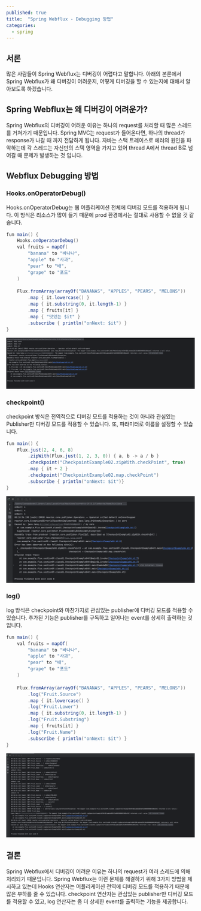 ```yaml
---
published: true
title:  "Spring Webflux - Debugging 방법"
categories:
  - spring
---
```


## 서론

많은 사람들이 Spring Webflux는 디버깅이 어렵다고 말합니다. 아래의 본론에서 Spring Webflux가 왜 디버깅이 어려운지, 어떻게 디버깅을 할 수 있는지에 대해서 알아보도록 하겠습니다.

## Spring Webflux는 왜 디버깅이 어려운가?

Spring Webflux의 디버깅이 어려운 이유는 하나의 request를 처리할 때 많은 스레드를 거쳐가기 때문입니다. Spring MVC는 request가 들어온다면, 하나의 thread가 response가 나갈 때 까지 전담하게 됩니다. 자바는 스택 트레이스로 에러의 원인을 파악하는데 각 스레드는 자신만의 스택 영역을 가지고 있어 thread A에서 thread B로 넘어갈 때 문제가 발생하는 것 입니다.

## Webflux Debugging 방법

### Hooks.onOperatorDebug()

Hooks.onOperatorDebug는 웹 어플리케이션 전체에 디버깅 모드를 적용하게 됩니다. 이 방식은 리소스가 많이 들기 때문에 prod 환경에서는 절대로 사용할 수 없을 것 같습니다.

~~~java
fun main() {
    Hooks.onOperatorDebug()
    val fruits = mapOf(
        "banana" to "바나나",
        "apple" to "사과",
        "pear" to "배",
        "grape" to "포도"
    )

    Flux.fromArray(arrayOf("BANANAS", "APPLES", "PEARS", "MELONS"))
        .map { it.lowercase() }
        .map { it.substring(0, it.length-1) }
        .map { fruits[it] }
        .map { "맛있는 $it" }
        .subscribe { println("onNext: $it") }
}
~~~

![Hooks](https://github.com/02ggang9/02ggang9.github.io/blob/master/_posts/images/spring/webflux/debug/hooks.png?raw=true)


### checkpoint()

checkpoint 방식은 전역적으로 디버깅 모드를 적용하는 것이 아니라 관심있는 Publisher만 디버깅 모드를 적용할 수 있습니다. 또, 파라미터로 이름을 설정할 수 있습니다.

~~~java
fun main() {
    Flux.just(2, 4, 6, 8)
        .zipWith(Flux.just(1, 2, 3, 0)) { a, b -> a / b }
        .checkpoint("CheckpointExample02.zipWith.checkPoint", true)
        .map { it + 2 }
        .checkpoint("CheckpointExample02.map.checkPoint")
        .subscribe { println("onNext: $it")}
}
~~~

![Hooks](https://github.com/02ggang9/02ggang9.github.io/blob/master/_posts/images/spring/webflux/debug/checkpoint.png?raw=true)


### log()

log 방식은 checkpoint와 마찬가지로 관심있는 publisher에 디버깅 모드를 적용할 수 있습니다. 추가된 기능은 publisher를 구독하고 일어나는 event를 상세히 출력하는 것 입니다.

~~~java
fun main() {
    val fruits = mapOf(
        "banana" to "바나나",
        "apple" to "사과",
        "pear" to "배",
        "grape" to "포도"
    )

    Flux.fromArray(arrayOf("BANANAS", "APPLES", "PEARS", "MELONS"))
        .log("Fruit.Source")
        .map { it.lowercase() }
        .log("Fruit.Lower")
        .map { it.substring(0, it.length-1) }
        .log("Fruit.Substring")
        .map { fruits[it] }
        .log("Fruit.Name")
        .subscribe { println("onNext: $it") }
}
~~~

![Hooks](https://github.com/02ggang9/02ggang9.github.io/blob/master/_posts/images/spring/webflux/debug/log.png?raw=true)


## 결론

Spring Webflux에서 디버깅이 어려운 이유는 하나의 request가 여러 스레드에 의해 처리되기 때문입니다. Spring Webflux는 이런 문제를 해결하기 위해 3가지 방법을 제시하고 있는데 Hooks 연산자는 어플리케이션 전역에 디버깅 모드를 적용하기 때문에 많은 부하를 줄 수 있습니다. checkpoint 연산자는 관심있는 publisher만 디버깅 모드를 적용할 수 있고, log 연산자는 좀 더 상세한 event를 출력하는 기능을 제공합니다.
